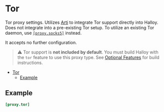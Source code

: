 # Tor

Tor proxy settings. Utilizes [Arti](https://arti.torproject.org/) to integrate Tor support directly into Halloy. Does not integrate into a pre-existing Tor setup.  To utilize an existing Tor daemon, use [`[proxy.socks5]`](socks5.md) instead.

It accepts no further configuration.

> ⚠️ Tor support is **not included by default**. You must build Halloy with the `tor` feature to use this proxy type. See [Optional Features](../../guides/optional-features.md) for build instructions.

- [Tor](#tor)
  - [Example](#example)

## Example

```toml
[proxy.tor]
```
